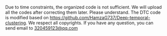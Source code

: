 Due to time constraints, the organized code is not sufficient. We will upload all the codes after correcting them later. Please understand.
The DTC code is modified based on https://github.com/HamzaG737/Deep-temporal-clustering.
We respect all copyrights.
If you have any question, you can send email to 320459123@qq.com

